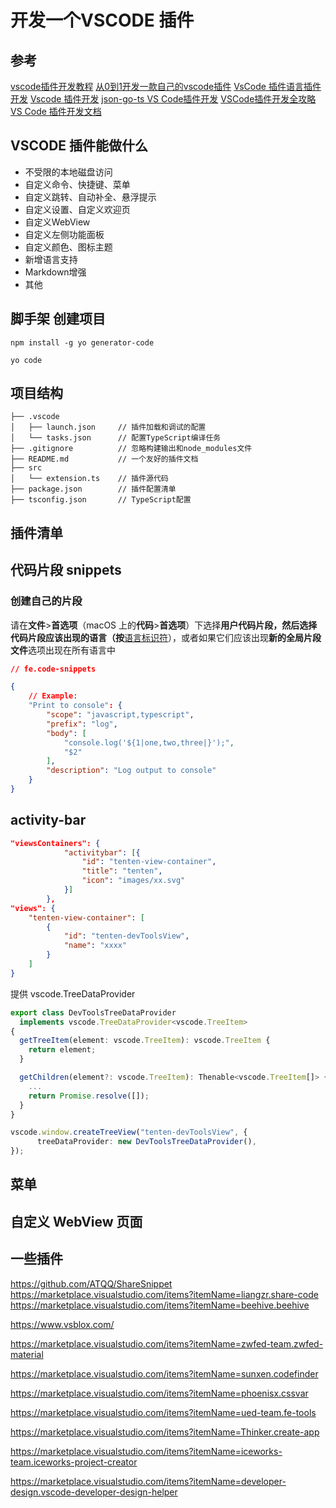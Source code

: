 # 开发一个VSCODE 插件

## 参考

[vscode插件开发教程](https://www.jianshu.com/p/e642856f6044)
[从0到1开发一款自己的vscode插件](https://segmentfault.com/a/1190000040720760)
[VsCode 插件语言插件开发](https://sunra.top/2021/06/04/lsp/)
[Vscode 插件开发](https://www.ronpad.com/docs/vscode/)
[json-go-ts VS Code插件开发](https://segmentfault.com/a/1190000040386930)
[VSCode插件开发全攻略](http://blog.haoji.me/vscode-plugin-overview.html)
[VS Code 插件开发文档](https://www.bookstack.cn/read/VS-Code-Extension-Doc-ZH/README.md)

## VSCODE 插件能做什么

* 不受限的本地磁盘访问
* 自定义命令、快捷键、菜单
* 自定义跳转、自动补全、悬浮提示
* 自定义设置、自定义欢迎页
* 自定义WebView
* 自定义左侧功能面板
* 自定义颜色、图标主题
* 新增语言支持
* Markdown增强
* 其他

## 脚手架 创建项目

```
npm install -g yo generator-code
```

```
yo code
```

## 项目结构

```
├── .vscode  
│   ├── launch.json     // 插件加载和调试的配置  
│   └── tasks.json      // 配置TypeScript编译任务  
├── .gitignore          // 忽略构建输出和node_modules文件  
├── README.md           // 一个友好的插件文档  
├── src  
│   └── extension.ts    // 插件源代码  
├── package.json        // 插件配置清单  
├── tsconfig.json       // TypeScript配置

```
## 插件清单

## 代码片段  snippets

### 创建自己的片段

请在**文件**>**首选项**（macOS 上的**代码**>**首选项**）下选择**用户代码片段，然后选择代码片段应该出现的语言（按**[语言标识符](https://code.visualstudio.com/docs/languages/identifiers)），或者如果它们应该出现**新的全局片段文件**选项出现在所有语言中

``` json
// fe.code-snippets

{
	// Example:
	"Print to console": {
		"scope": "javascript,typescript",
		"prefix": "log",
		"body": [
			"console.log('${1|one,two,three|}');",
			"$2"
		],
		"description": "Log output to console"
	}
}

```

## activity-bar

``` JSON
"viewsContainers": {
			"activitybar": [{
				"id": "tenten-view-container",
				"title": "tenten",
				"icon": "images/xx.svg"
			}]
		},
"views": {
	"tenten-view-container": [
		{
			"id": "tenten-devToolsView",
			"name": "xxxx"
		}
	]
}
```

提供 vscode.TreeDataProvider

``` ts
export class DevToolsTreeDataProvider
  implements vscode.TreeDataProvider<vscode.TreeItem>
{
  getTreeItem(element: vscode.TreeItem): vscode.TreeItem {
    return element;
  }

  getChildren(element?: vscode.TreeItem): Thenable<vscode.TreeItem[]> {
    ...
    return Promise.resolve([]);
  }
}
```

``` ts
vscode.window.createTreeView("tenten-devToolsView", {
      treeDataProvider: new DevToolsTreeDataProvider(),
});
```

## 菜单

## 自定义 WebView 页面



## 一些插件

https://github.com/ATQQ/ShareSnippet
https://marketplace.visualstudio.com/items?itemName=liangzr.share-code
https://marketplace.visualstudio.com/items?itemName=beehive.beehive

https://www.vsblox.com/

https://marketplace.visualstudio.com/items?itemName=zwfed-team.zwfed-material


https://marketplace.visualstudio.com/items?itemName=sunxen.codefinder

https://marketplace.visualstudio.com/items?itemName=phoenisx.cssvar

https://marketplace.visualstudio.com/items?itemName=ued-team.fe-tools

https://marketplace.visualstudio.com/items?itemName=Thinker.create-app

https://marketplace.visualstudio.com/items?itemName=iceworks-team.iceworks-project-creator

https://marketplace.visualstudio.com/items?itemName=developer-design.vscode-developer-design-helper